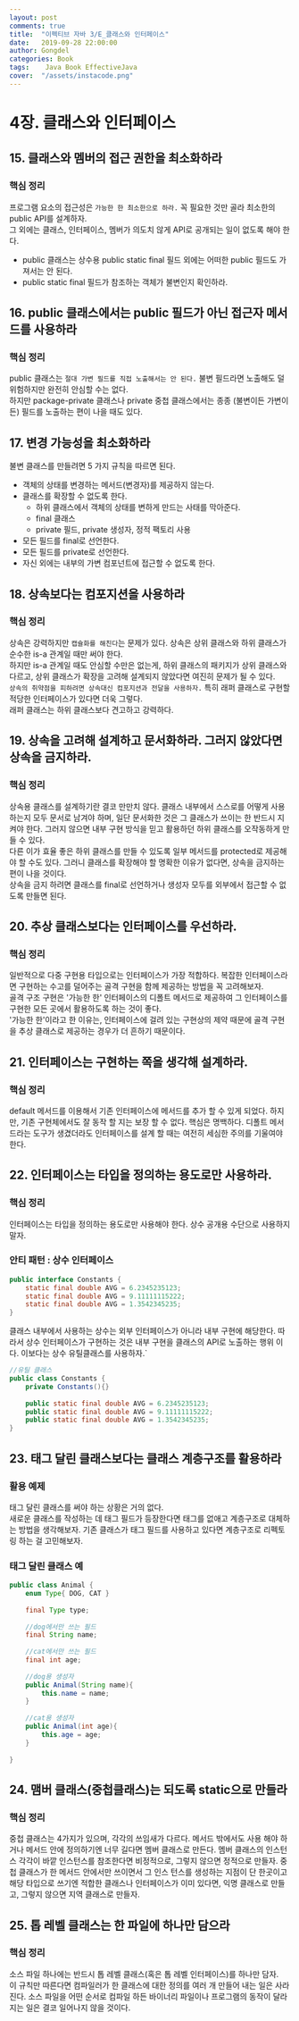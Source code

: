 ```yaml
---
layout: post
comments: true
title:  "이펙티브 자바 3/E_클래스와 인터페이스"
date:   2019-09-28 22:00:00
author: Gongdel
categories: Book
tags:	 Java Book EffectiveJava
cover:  "/assets/instacode.png"
---
```

# 4장. 클래스와 인터페이스
## 15. 클래스와 멤버의 접근 권한을 최소화하라
### 핵심 정리
프로그램 요소의 접근성은 `가능한 한 최소한으로 하라.` 꼭 필요한 것만 골라 최소한의 public API를 설계하자.  
그 외에는 클래스, 인터페이스, 멤버가 의도치 않게 API로 공개되는 일이 없도록 해야 한다.  
+ public 클래스는 상수용 public static final 필드 외에는 어떠한 public 필드도 가져서는 안 된다.  
+ public static final 필드가 참조하는 객체가 불변인지 확인하라.

## 16. public 클래스에서는 public 필드가 아닌 접근자 메서드를 사용하라
### 핵심 정리
public 클래스는 `절대 가변 필드를 직접 노출해서는 안 된다.` 불변 필드라면 노출해도 덜 위험하지만 완전히 안심할 수는 없다.  
하지만 package-private 클래스나 private 중첩 클래스에서는 종종 (불변이든 가변이든) 필드를 노출하는 편이 나을 때도 있다.

## 17. 변경 가능성을 최소화하라
불변 클래스를 만들려면 5 가지 규칙을 따르면 된다.
+ 객체의 상태를 변경하는 메서드(변경자)를 제공하지 않는다.
+ 클래스를 확장할 수 없도록 한다.
	+ 하위 클래스에서 객체의 상태를 변하게 만드는 사태를 막아준다.
	+ final 클래스
	+ private 필드, private 생성자, 정적 팩토리 사용
+ 모든 필드를 final로 선언한다.
+ 모든 필드를 private로 선언한다.
+ 자신 외에는 내부의 가변 컴포넌트에 접근할 수 없도록 한다.

## 18. 상속보다는 컴포지션을 사용하라
### 핵심 정리
상속은 강력하지만 `캡슐화를 해친다`는 문제가 있다. 상속은 상위 클래스와 하위 클래스가 순수한 is-a 관계일 때만 써야 한다.  
하지만 is-a 관계일 때도 안심할 수만은 없는게, 하위 클래스의 패키지가 상위 클래스와 다르고, 상위 클래스가 확장을 고려해 설계되지 않았다면 여진히 문제가 될 수 있다.  
`상속의 취약점을 피하려면 상속대신 컴포지션과 전달을 사용하자.` 특히 래퍼 클래스로 구현할 적당한 인터페이스가 있다면 더욱 그렇다.  
래퍼 클래스는 하위 클래스보다 견고하고 강력하다.

## 19. 상속을 고려해 설계하고 문서화하라. 그러지 않았다면 상속을 금지하라.
### 핵심 정리
상속용 클래스를 설계하기란 결코 만만치 않다. 클래스 내부에서 스스로를 어떻게 사용하는지 모두 문서로 남겨야 하며, 일단 문서화한 것은 그 클래스가 쓰이는 한 반드시 지켜야 한다. 그러지 않으면 내부 구현 방식을 믿고 활용하던 하위 클래스를 오작동하게 만들 수 있다.  
다른 이가 효율 좋은 하위 클래스를 만들 수 있도록 일부 메서드를 protected로 제공해야 할 수도 있다. 그러니 클래스를 확장해야 할 명확한 이유가 없다면, 상속을 금지하는 편이 나을 것이다.  
상속을 금지 하려면 클래스를 final로 선언하거나 생성자 모두를 외부에서 접근할 수 없도록 만들면 된다.

## 20. 추상 클래스보다는 인터페이스를 우선하라.
### 핵심 정리
일반적으로 다중 구현용 타입으로는 인터페이스가 가장 적합하다. 복잡한 인터페이스라면 구현하는 수고를 덜어주는 골격 구현을 함께 제공하는 방법을 꼭 고려해보자.  
골격 구조 구현은 '가능한 한' 인터페이스의 디폴트 메서드로 제공하여 그 인터페이스를 구현한 모든 곳에서 활용하도록 하는 것이 좋다.  
'가능한 한'이라고 한 이유는, 인터페이스에 걸려 있는 구현상의 제약 때문에 골격 구현을 추상 클래스로 제공하는 경우가 더 흔하기 때문이다.

## 21. 인터페이스는 구현하는 쪽을 생각해 설계하라.
### 핵심 정리
default 메서드를 이용해서 기존 인터페이스에 메서드를 추가 할 수 있게 되었다.
하지만, 기존 구현체에서도 잘 동작 할 지는 보장 할 수 없다. 핵심은 명백하다.
디폴트 메서드라는 도구가 생겼더라도 인터페이스를 설계 할 때는 여전히 세심한 주의를 기울여야 한다. 

## 22. 인터페이스는 타입을 정의하는 용도로만 사용하라.
### 핵심 정리
인터페이스는 타입을 정의하는 용도로만 사용해야 한다. 상수 공개용 수단으로 사용하지 말자.

### 안티 패턴 : 상수 인터페이스

~~~java
public interface Constants {
    static final double AVG = 6.2345235123;
    static final double AVG = 9.11111115222;
    static final double AVG = 1.3542345235;
}
~~~

클래스 내부에서 사용하는 상수는 외부 인터페이스가 아니라 내부 구현에 해당한다. 따라서 상수 인터페이스가 구현하는 것은 내부 구현을 클래스의 API로 노출하는 행위
이다. 이보다는 상수 유틸클래스를 사용하자.`

~~~java
//유틸 클래스
public class Constants {
    private Constants(){}
    
    public static final double AVG = 6.2345235123;
    public static final double AVG = 9.11111115222;
    public static final double AVG = 1.3542345235;
}
~~~


## 23. 태그 달린 클래스보다는 클래스 계층구조를 활용하라
### 활용 예제
태그 달린 클래스를 써야 하는 상황은 거의 없다.  
새로운 클래스를 작성하는 데 태그 필드가 등장한다면 태그를 없애고 계층구조로 대체하는 방법을 생각해보자. 기존 클래스가 태그 필드를 사용하고 있다면 계층구조로 리펙토링
하는 걸 고민해보자.

### 태그 달린 클래스 예

~~~java
public class Animal {
    enum Type{ DOG, CAT }
    
    final Type type;
    
    //dog에서만 쓰는 필드
    final String name;
    
    //cat에서만 쓰는 필드
    final int age;
    
    //dog용 생성자
    public Animal(String name){
        this.name = name;
    }
    
    //cat용 생성자
    public Animal(int age){
        this.age = age;
    }
    
}
~~~

## 24. 맴버 클래스(중첩클래스)는 되도록 static으로 만들라
### 핵심 정리
중첩 클래스는 4가지가 있으며, 각각의 쓰임새가 다르다. 메서드 밖에서도 사용
해야 하거나 메서드 안에 정의하기엔 너무 길다면 멤버 클래스로 만든다. 멤버
클래스의 인스턴스 각각이 바깥 인스턴스를 참조한다면 비정적으로, 그렇지 
않으면 정적으로 만들자. 중첩 클래스가 한 메서드 안에서만 쓰이면서 그 인스
턴스를 생성하는 지점이 단 한곳이고 해당 타입으로 쓰기엔 적합한 클래스나
인터페이스가 이미 있다면, 익명 클래스로 만들고, 그렇지 않으면 지역 클래스로
만들자.

## 25. 톱 레벨 클래스는 한 파일에 하나만 담으라
### 핵심 정리
소스 파일 하나에는 반드시 톱 레벨 클래스(혹은 톱 레벨 인터페이스)를 하나만 담자.  
이 규칙만 따른다면 컴파일러가 한 클래스에 대한 정의를 여러 개 만들어 내는 일은 사라진다. 소스 파일을 어떤 순서로 컴파일 하든 바이너리 파일이나 프로그램의 동작이 달라지는 일은 결코 일어나지 않을 것이다.

